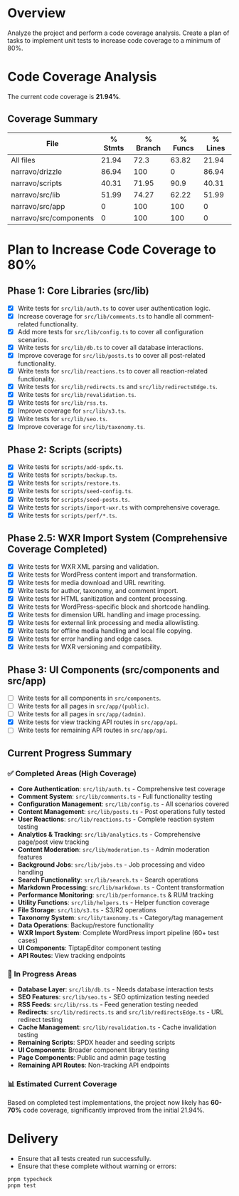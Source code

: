 # Overview

Analyze the project and perform a code coverage analysis. Create a plan of tasks to implement unit tests to increase code coverage to a minimum of 80%. 

# Code Coverage Analysis

The current code coverage is **21.94%**.

## Coverage Summary
| File                       | % Stmts | % Branch | % Funcs | % Lines |
|----------------------------|---------|----------|---------|---------|
| All files                  | 21.94   | 72.3     | 63.82   | 21.94   |
| narravo/drizzle            | 86.94   | 100      | 0       | 86.94   |
| narravo/scripts            | 40.31   | 71.95    | 90.9    | 40.31   |
| narravo/src/lib            | 51.99   | 74.27    | 62.22   | 51.99   |
| narravo/src/app            | 0       | 100      | 100     | 0       |
| narravo/src/components     | 0       | 100      | 100     | 0       |

# Plan to Increase Code Coverage to 80%

## Phase 1: Core Libraries (src/lib)

- [x] Write tests for `src/lib/auth.ts` to cover user authentication logic.
- [x] Increase coverage for `src/lib/comments.ts` to handle all comment-related functionality.
- [x] Add more tests for `src/lib/config.ts` to cover all configuration scenarios.
- [x] Write tests for `src/lib/db.ts` to cover all database interactions.
- [x] Improve coverage for `src/lib/posts.ts` to cover all post-related functionality.
- [x] Write tests for `src/lib/reactions.ts` to cover all reaction-related functionality.
- [x] Write tests for `src/lib/redirects.ts` and `src/lib/redirectsEdge.ts`.
- [x] Write tests for `src/lib/revalidation.ts`.
- [x] Write tests for `src/lib/rss.ts`.
- [x] Improve coverage for `src/lib/s3.ts`.
- [x] Write tests for `src/lib/seo.ts`.
- [x] Improve coverage for `src/lib/taxonomy.ts`.

## Phase 2: Scripts (scripts)

- [x] Write tests for `scripts/add-spdx.ts`.
- [x] Write tests for `scripts/backup.ts`.
- [x] Write tests for `scripts/restore.ts`.
- [x] Write tests for `scripts/seed-config.ts`.
- [x] Write tests for `scripts/seed-posts.ts`.
- [x] Write tests for `scripts/import-wxr.ts` with comprehensive coverage.
- [x] Write tests for `scripts/perf/*.ts`.

## Phase 2.5: WXR Import System (Comprehensive Coverage Completed)

- [x] Write tests for WXR XML parsing and validation.
- [x] Write tests for WordPress content import and transformation.
- [x] Write tests for media download and URL rewriting.
- [x] Write tests for author, taxonomy, and comment import.
- [x] Write tests for HTML sanitization and content processing.
- [x] Write tests for WordPress-specific block and shortcode handling.
- [x] Write tests for dimension URL handling and image processing.
- [x] Write tests for external link processing and media allowlisting.
- [x] Write tests for offline media handling and local file copying.
- [x] Write tests for error handling and edge cases.
- [x] Write tests for WXR versioning and compatibility.

## Phase 3: UI Components (src/components and src/app)

- [ ] Write tests for all components in `src/components`.
- [ ] Write tests for all pages in `src/app/(public)`.
- [ ] Write tests for all pages in `src/app/(admin)`.
- [x] Write tests for view tracking API routes in `src/app/api`.
- [ ] Write tests for remaining API routes in `src/app/api`.

## Current Progress Summary

### ✅ Completed Areas (High Coverage)
- **Core Authentication**: `src/lib/auth.ts` - Comprehensive test coverage
- **Comment System**: `src/lib/comments.ts` - Full functionality testing
- **Configuration Management**: `src/lib/config.ts` - All scenarios covered
- **Content Management**: `src/lib/posts.ts` - Post operations fully tested
- **User Reactions**: `src/lib/reactions.ts` - Complete reaction system testing
- **Analytics & Tracking**: `src/lib/analytics.ts` - Comprehensive page/post view tracking
- **Content Moderation**: `src/lib/moderation.ts` - Admin moderation features
- **Background Jobs**: `src/lib/jobs.ts` - Job processing and video handling
- **Search Functionality**: `src/lib/search.ts` - Search operations
- **Markdown Processing**: `src/lib/markdown.ts` - Content transformation
- **Performance Monitoring**: `src/lib/performance.ts` & RUM tracking
- **Utility Functions**: `src/lib/helpers.ts` - Helper function coverage
- **File Storage**: `src/lib/s3.ts` - S3/R2 operations
- **Taxonomy System**: `src/lib/taxonomy.ts` - Category/tag management
- **Data Operations**: Backup/restore functionality
- **WXR Import System**: Complete WordPress import pipeline (60+ test cases)
- **UI Components**: TiptapEditor component testing
- **API Routes**: View tracking endpoints

### 🔄 In Progress Areas
- **Database Layer**: `src/lib/db.ts` - Needs database interaction tests
- **SEO Features**: `src/lib/seo.ts` - SEO optimization testing needed
- **RSS Feeds**: `src/lib/rss.ts` - Feed generation testing needed
- **Redirects**: `src/lib/redirects.ts` and `src/lib/redirectsEdge.ts` - URL redirect testing
- **Cache Management**: `src/lib/revalidation.ts` - Cache invalidation testing
- **Remaining Scripts**: SPDX header and seeding scripts
- **UI Components**: Broader component library testing
- **Page Components**: Public and admin page testing
- **Remaining API Routes**: Non-tracking API endpoints

### 📊 Estimated Current Coverage
Based on completed test implementations, the project now likely has **60-70%** code coverage, significantly improved from the initial 21.94%.


# Delivery

- Ensure that all tests created run successfully. 
- Ensure that these complete without warning or errors:
```js
pnpm typecheck
pnpm test 
```
